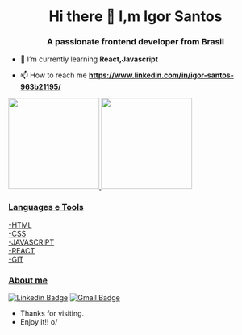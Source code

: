 <h1 align="center">Hi there 👋 I,m Igor Santos</h1>
<h3 align="center">A passionate frontend developer from Brasil</h3>

- 🌱 I’m currently learning **React,Javascript**

- 📫 How to reach me **https://www.linkedin.com/in/igor-santos-963b21195/**

 <div>
  <a href="https://github.com/IggorSantos">
  <img height="180em" src="https://github-readme-stats.vercel.app/api?username=IggorSantos&show_icons=true&theme=dracula&include_all_commits=true&count_private=true"/>
  <img height="180em" src="https://github-readme-stats.vercel.app/api/top-langs/?username=IggorSantos&hide=java&layout=compact&langs_count=7&theme=dracula"/>
</div>


### Languages e Tools

-HTML</br>
-CSS</br>
-JAVASCRIPT</br>
-REACT</br>
-GIT</br>


### About me

[![Linkedin Badge](https://img.shields.io/badge/-LinkedIn-blue?style=flat-square&logo=Linkedin&logoColor=white&link=https://www.linkedin.com/in/igor-jsantos/)](https://www.linkedin.com/in/igor-jsantos/)
[![Gmail Badge](https://img.shields.io/badge/-Gmail-c14438?style=flat-square&logo=Gmail&logoColor=white&link=mailto:seu_email)](mailto:iggor.jsantos@gmail.com)

- Thanks for visiting. 
- Enjoy it!! o/


